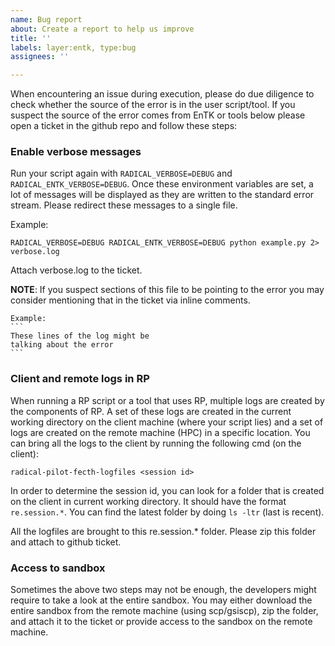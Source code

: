 ```yaml
---
name: Bug report
about: Create a report to help us improve
title: ''
labels: layer:entk, type:bug
assignees: ''

---
```


When encountering an issue during execution, please do due diligence to check whether the source of the error is in the user script/tool. If you suspect the source of the error comes from EnTK or tools below please open a ticket in the github repo and follow these steps:

### Enable verbose messages

Run your script again with ``RADICAL_VERBOSE=DEBUG`` and ``RADICAL_ENTK_VERBOSE=DEBUG``. Once these environment variables are set, a lot of messages will be displayed as they are written to the standard error stream. Please redirect these messages to a single file.

Example:
```
RADICAL_VERBOSE=DEBUG RADICAL_ENTK_VERBOSE=DEBUG python example.py 2> verbose.log
```

Attach verbose.log to the ticket.

**NOTE**: If you suspect sections of this file to be pointing to the error you may consider mentioning that in the ticket via inline comments.

    Example:
    ```
    These lines of the log might be 
    talking about the error
    ```

### Client and remote logs in RP

When running a RP script or a tool that uses RP, multiple logs are created by the components of RP. A set of these logs are created in the current working directory on the client machine (where your script lies) and a set of logs are created on the remote machine (HPC) in a specific location. You can bring all the logs to the client by running the following cmd (on the client):

```
radical-pilot-fecth-logfiles <session id>
```

In order to determine the session id, you can look for a folder that is created on the client in current working directory. It should have the format ```re.session.*```. You can find the latest folder by doing ``ls -ltr`` (last is recent).

All the logfiles are brought to this re.session.* folder. Please zip this folder and attach to github ticket.

### Access to sandbox

Sometimes the above two steps may not be enough, the developers might require to take a look at the entire sandbox. You may either download the entire sandbox from the remote machine (using scp/gsiscp), zip the folder, and attach it to the ticket or provide access to the sandbox on the remote machine.
